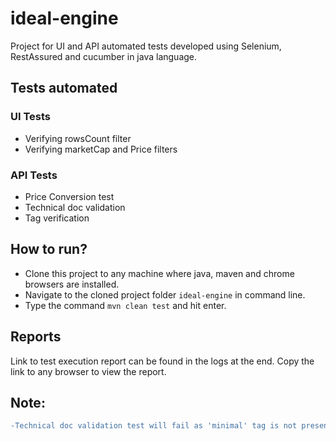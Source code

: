 # ideal-engine
Project for UI and API automated tests developed using Selenium, RestAssured and cucumber in java language.

## Tests automated
### UI Tests
* Verifying rowsCount filter 
* Verifying marketCap and Price filters
### API Tests
* Price Conversion test
* Technical doc validation
* Tag verification


## How to run?
* Clone this project to any machine where java, maven and chrome browsers are installed.
* Navigate to the cloned project folder ```ideal-engine``` in command line.
* Type the command ``` mvn clean test ``` and hit enter.

## Reports
Link to test execution report can be found in the logs at the end. Copy the link to any browser to view the report.

## <span color="red">Note</span>:
```diff 
-Technical doc validation test will fail as 'minimal' tag is not present in the response.
```
